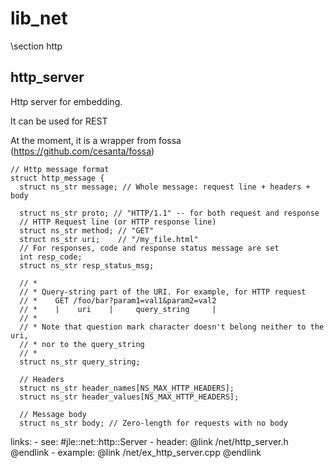 # lib_net

\section http


## http_server

Http server for embedding.

It can be used for REST

At the moment, it is a wrapper from fossa  (https://github.com/cesanta/fossa)


    // Http message format
    struct http_message {
      struct ns_str message; // Whole message: request line + headers + body

      struct ns_str proto; // "HTTP/1.1" -- for both request and response
      // HTTP Request line (or HTTP response line)
      struct ns_str method; // "GET"
      struct ns_str uri;    // "/my_file.html"
      // For responses, code and response status message are set
      int resp_code;
      struct ns_str resp_status_msg;

      // *
      // * Query-string part of the URI. For example, for HTTP request
      // *    GET /foo/bar?param1=val1&param2=val2
      // *    |    uri    |     query_string     |
      // *
      // * Note that question mark character doesn't belong neither to the uri,
      // * nor to the query_string
      // *
      struct ns_str query_string;

      // Headers
      struct ns_str header_names[NS_MAX_HTTP_HEADERS];
      struct ns_str header_values[NS_MAX_HTTP_HEADERS];

      // Message body
      struct ns_str body; // Zero-length for requests with no body



links:
    - see: #jle::net::http::Server
    - header: @link /net/http_server.h  @endlink
    - example: @link /net/ex_http_server.cpp @endlink
